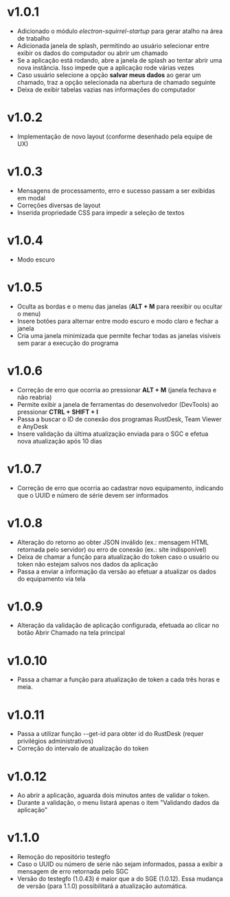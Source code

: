 # v1.0.1
- Adicionado o módulo _electron-squirrel-startup_ para gerar atalho na área de trabalho
- Adicionada janela de splash, permitindo ao usuário selecionar entre exibir os dados do computador ou abrir um chamado
- Se a aplicação está rodando, abre a janela de splash ao tentar abrir uma nova instância. Isso impede que a aplicação rode várias vezes
- Caso usuário selecione a opção **salvar meus dados** ao gerar um chamado, traz a opção selecionada na abertura de chamado seguinte
- Deixa de exibir tabelas vazias nas informações do computador

# v1.0.2
- Implementação de novo layout (conforme desenhado pela equipe de UX)

# v1.0.3
- Mensagens de processamento, erro e sucesso passam a ser exibidas em modal
- Correções diversas de layout
- Inserida propriedade CSS para impedir a seleção de textos

# v1.0.4
- Modo escuro

# v1.0.5
- Oculta as bordas e o menu das janelas (**ALT + M** para reexibir ou ocultar o menu)
- Insere botões para alternar entre modo escuro e modo claro e fechar a janela
- Cria uma janela minimizada que permite fechar todas as janelas visíveis sem parar a execução do programa

# v1.0.6
- Correção de erro que ocorria ao pressionar **ALT + M** (janela fechava e não reabria)
- Permite exibir a janela de ferramentas do desenvolvedor (DevTools) ao pressionar **CTRL + SHIFT + I**
- Passa a buscar o ID de conexão dos programas RustDesk, Team Viewer e AnyDesk
- Insere validação da última atualização enviada para o SGC e efetua nova atualização após 10 dias

# v1.0.7
- Correção de erro que ocorria ao cadastrar novo equipamento, indicando que o UUID e número de série devem ser informados

# v1.0.8
- Alteração do retorno ao obter JSON inválido (ex.: mensagem HTML retornada pelo servidor) ou erro de conexão (ex.: site indisponível)
- Deixa de chamar a função para atualização do token caso o usuário ou token não estejam salvos nos dados da aplicação
- Passa a enviar a informação da versão ao efetuar a atualizar os dados do equipamento via tela

# v1.0.9
- Alteração da validação de aplicação configurada, efetuada ao clicar no botão Abrir Chamado na tela principal

# v1.0.10
- Passa a chamar a função para atualização de token a cada três horas e meia.

# v1.0.11
- Passa a utilizar função --get-id para obter id do RustDesk (requer privilégios administrativos)
- Correção do intervalo de atualização do token

# v1.0.12
- Ao abrir a aplicação, aguarda dois minutos antes de validar o token.
- Durante a validação, o menu listará apenas o item "Validando dados da aplicação"

# v1.1.0
- Remoção do repositório testegfo
- Caso o UUID ou número de série não sejam informados, passa a exibir a mensagem de erro retornada pelo SGC
- Versão do testegfo (1.0.43) é maior que a do SGE (1.0.12). Essa mudança de versão (para 1.1.0) possibilitará a atualização automática.